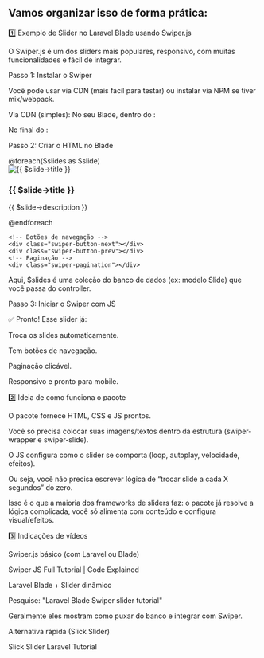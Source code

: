 ## Vamos organizar isso de forma prática:

1️⃣ Exemplo de Slider no Laravel Blade usando Swiper.js

O Swiper.js é um dos sliders mais populares, responsivo, com muitas funcionalidades e fácil de integrar.

Passo 1: Instalar o Swiper

Você pode usar via CDN (mais fácil para testar) ou instalar via NPM se tiver mix/webpack.

Via CDN (simples):
No seu Blade, dentro do <head>:

<link rel="stylesheet" href="https://cdn.jsdelivr.net/npm/swiper@10/swiper-bundle.min.css"/>

No final do <body>:

<script src="https://cdn.jsdelivr.net/npm/swiper@10/swiper-bundle.min.js"></script>

Passo 2: Criar o HTML no Blade

<div class="swiper mySwiper">
    <div class="swiper-wrapper">
        @foreach($slides as $slide)
            <div class="swiper-slide">
                <img src="{{ asset('storage/'.$slide->image) }}" alt="{{ $slide->title }}">
                <h3>{{ $slide->title }}</h3>
                <p>{{ $slide->description }}</p>
            </div>
        @endforeach
    </div>

    <!-- Botões de navegação -->
    <div class="swiper-button-next"></div>
    <div class="swiper-button-prev"></div>
    <!-- Paginação -->
    <div class="swiper-pagination"></div>

</div>

Aqui, $slides é uma coleção do banco de dados (ex: modelo Slide) que você passa do controller.

Passo 3: Iniciar o Swiper com JS

<script>
  var swiper = new Swiper(".mySwiper", {
    loop: true,
    autoplay: {
      delay: 5000,
      disableOnInteraction: false,
    },
    pagination: {
      el: ".swiper-pagination",
      clickable: true,
    },
    navigation: {
      nextEl: ".swiper-button-next",
      prevEl: ".swiper-button-prev",
    },
  });
</script>

✅ Pronto! Esse slider já:

Troca os slides automaticamente.

Tem botões de navegação.

Paginação clicável.

Responsivo e pronto para mobile.

2️⃣ Ideia de como funciona o pacote

O pacote fornece HTML, CSS e JS prontos.

Você só precisa colocar suas imagens/textos dentro da estrutura (swiper-wrapper e swiper-slide).

O JS configura como o slider se comporta (loop, autoplay, velocidade, efeitos).

Ou seja, você não precisa escrever lógica de “trocar slide a cada X segundos” do zero.

Isso é o que a maioria dos frameworks de sliders faz: o pacote já resolve a lógica complicada, você só alimenta com conteúdo e configura visual/efeitos.

3️⃣ Indicações de vídeos

Swiper.js básico (com Laravel ou Blade)

Swiper JS Full Tutorial | Code Explained

Laravel Blade + Slider dinâmico

Pesquise: "Laravel Blade Swiper slider tutorial"

Geralmente eles mostram como puxar do banco e integrar com Swiper.

Alternativa rápida (Slick Slider)

Slick Slider Laravel Tutorial

